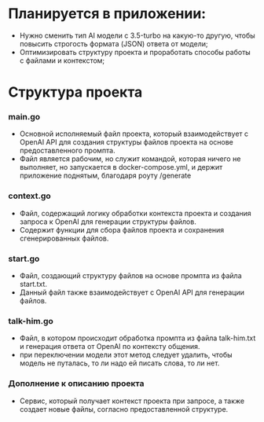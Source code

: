 # Планируется в приложении:
- Нужно сменить тип AI модели с 3.5-turbo на какую-то другую, чтобы повысить строгость формата (JSON) ответа от модели;
- Оптимизировать структуру проекта и проработать способы работы с файлами и контекстом;


# Структура проекта

### main.go
- Основной исполняемый файл проекта, который взаимодействует с OpenAI API для создания структуры файлов проекта на основе предоставленного промпта.
- Файл является рабочим, но служит командой, которая ничего не выполняет, но запускается в docker-compose.yml, и держит приложение поднятым, благодаря роуту /generate

### context.go
- Файл, содержащий логику обработки контекста проекта и создания запроса к OpenAI для генерации структуры файлов.
- Содержит функции для сбора файлов проекта и сохранения сгенерированных файлов.

### start.go
- Файл, создающий структуру файлов на основе промпта из файла start.txt.
- Данный файл также взаимодействует с OpenAI API для генерации файлов.

### talk-him.go
- Файл, в котором происходит обработка промпта из файла talk-him.txt и генерация ответа от OpenAI по контексту общения.
- при переключении модели этот метод следует удалить, чтобы модель не путалась, то ли надо ей писать слова, то ли нет.

### Дополнение к описанию проекта
- Сервис, который получает контекст проекта при запросе, а также создает новые файлы, согласно предоставленной структуре.
